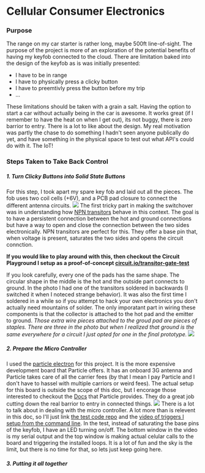 # Cellular Consumer Electronics
### Purpose
The range on my car starter is rather long, maybe 500ft line-of-sight. The purpose of the project is more of an exploration of the potential benefits of having my keyfob connected to the cloud. There are limitation baked into the design of the keyfob as is was initially presented:
- I have to be in range
- I have to physically press a clicky button
- I have to preemtivly press the button before my trip
- ...

These limitations should be taken with a grain a salt. Having the option to start a car without actually being in the car is awesome. It works great (if I remember to have the heat on when I get out), its not buggy, there is zero barrior to entry. There is a lot to like about the design.
My real motivation was partly the chase to do something I hadn't seen anyone publically do yet, and have something in the physical space to test out what API's could do with it. The IoT! 
### Steps Taken to Take Back Control
##### 1. Turn Clicky Buttons into Solid State Buttons
For this step, I took apart my spare key fob and laid out all the pieces. The fob uses two coil cells (+6V), and a PCB pad closure to connect the different antenna circuits. 
![](https://github.com/larryschirmer/cellular_keyfob/raw/master/pictures/29268450314_26b81df367_o.jpg)
The first tricky part in making the switchover was in understanding how [NPN transitors](https://en.wikipedia.org/wiki/Bipolar_junction_transistor) behave in this context. The goal is to have a persistent connection between the hot and ground connections but have a way to open and close the connection between the two sides electronically. NPN transitors are perfect for this. They offer a base pin that, when voltage is present, saturates the two sides and opens the circuit connction. 

**If you would like to play around with this, then checkout the Circuit Playground I setup as a proof-of-concept [circuit.io/transitor-gate-test](https://circuits.io/circuits/2788834-trasitor-gate-test)**

If you look carefully, every one of the pads has the same shape. The circular shape in the middle is the hot and the outside part connects to ground. In the photo I had one of the transitors soldered in backwards (I switched it when I noteced strange behavior). It was also the first time I soldered in a while so if you attempt to hack your own electronics you don't actually need mountains of solder. The only imporatant part in wiring these components is that the collector is attached to the hot pad and the emitter to ground. _Those extra wire pieces attached to the groud pad are pieces of staples. There are three in the photo but when I realized that ground is the same everywhere for a circuit I just opted for one in the final prototype._
![](https://github.com/larryschirmer/cellular_keyfob/raw/master/pictures/30944340735_527af00ef0_o.jpg)
##### 2. Prepare the Micro Controller
I used the [particle electron](https://docs.particle.io/guide/getting-started/start/electron/) for this project. It is the more expensive development board that Particle offers. It has an onboard 3G antenna and Particle takes care of all the carrier fees (by that I mean I pay Particle and I don't have to hassel with multiple carriors or weird fees). The actual setup for this board is outside the scope of this doc, but I encorage those interested to checkout the [Docs](https://docs.particle.io/guide/getting-started/intro/electron/) that Particle provides. They do a great job cutting down the real barrior to entry in connected things. 
![](https://github.com/larryschirmer/cellular_keyfob/raw/master/pictures/30855970841_1fe563afc8_o.jpg)
There is a lot to talk about in dealing with the micro controller. A lot more than is relevent in this doc, so I'll just link [the test code repo](https://github.com/larryschirmer/electron_car_hack) and the [video of triggers I setup from the command line](https://www.flickr.com/photos/78229770@N05/30522003470/). In the test, instead of saturating the base pins of the keyfob, I have an LED turning on/off. The bottom window in the video is my serial output and the top window is making actual celular calls to the board and triggering the installed loops. It is a lot of fun and the sky is the limit, but there is no time for that, so lets just keep going here.
##### 3. Putting it all together
